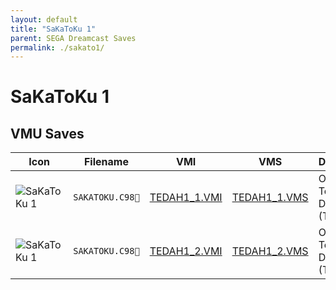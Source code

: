```yaml
---
layout: default
title: "SaKaToKu 1"
parent: SEGA Dreamcast Saves
permalink: ./sakato1/
---
```

# SaKaToKu 1

## VMU Saves

| Icon | Filename | VMI | VMS | Description |
|------|----------|-----|-----|-------------|
| ![SaKaToKu 1](../icons/SAKATOKU.C98.GIF) | `SAKATOKU.C98` | [TEDAH1_1.VMI](TEDAH1_1.VMI) | [TEDAH1_1.VMS](TEDAH1_1.VMS) | Offical Team Download! (Team 1) |
| ![SaKaToKu 1](../icons/SAKATOKU.C98.GIF) | `SAKATOKU.C98` | [TEDAH1_2.VMI](TEDAH1_2.VMI) | [TEDAH1_2.VMS](TEDAH1_2.VMS) | Offical Team Download! (Team 2) |
